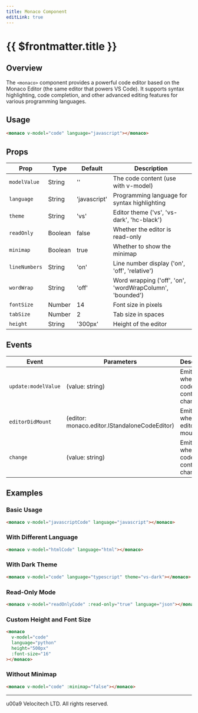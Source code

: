 ```yaml
---
title: Monaco Component
editLink: true
---
```


# {{ $frontmatter.title }}

## Overview

The `<monaco>` component provides a powerful code editor based on the Monaco Editor (the same editor that powers VS Code). It supports syntax highlighting, code completion, and other advanced editing features for various programming languages.

## Usage

```html
<monaco v-model="code" language="javascript"></monaco>
```

## Props

| Prop | Type | Default | Description |
|------|------|---------|-------------|
| `modelValue` | String | '' | The code content (use with v-model) |
| `language` | String | 'javascript' | Programming language for syntax highlighting |
| `theme` | String | 'vs' | Editor theme ('vs', 'vs-dark', 'hc-black') |
| `readOnly` | Boolean | false | Whether the editor is read-only |
| `minimap` | Boolean | true | Whether to show the minimap |
| `lineNumbers` | String | 'on' | Line number display ('on', 'off', 'relative') |
| `wordWrap` | String | 'off' | Word wrapping ('off', 'on', 'wordWrapColumn', 'bounded') |
| `fontSize` | Number | 14 | Font size in pixels |
| `tabSize` | Number | 2 | Tab size in spaces |
| `height` | String | '300px' | Height of the editor |

## Events

| Event | Parameters | Description |
|-------|------------|-------------|
| `update:modelValue` | (value: string) | Emitted when the code content changes |
| `editorDidMount` | (editor: monaco.editor.IStandaloneCodeEditor) | Emitted when the editor is mounted |
| `change` | (value: string) | Emitted when the code content changes |

## Examples

### Basic Usage

```html
<monaco v-model="javascriptCode" language="javascript"></monaco>
```

### With Different Language

```html
<monaco v-model="htmlCode" language="html"></monaco>
```

### With Dark Theme

```html
<monaco v-model="code" language="typescript" theme="vs-dark"></monaco>
```

### Read-Only Mode

```html
<monaco v-model="readOnlyCode" :read-only="true" language="json"></monaco>
```

### Custom Height and Font Size

```html
<monaco 
  v-model="code" 
  language="python" 
  height="500px" 
  :font-size="16"
></monaco>
```

### Without Minimap

```html
<monaco v-model="code" :minimap="false"></monaco>
```

---

u00a9 Velocitech LTD. All rights reserved.
